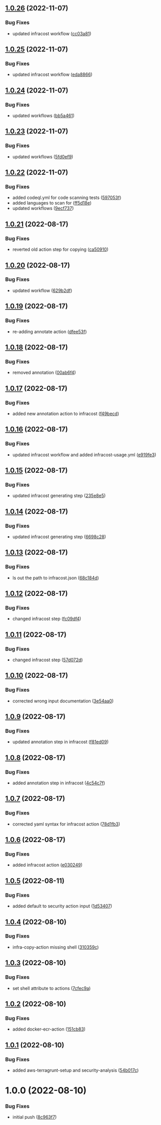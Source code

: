 ## [1.0.26](https://github.com/awazevr/devops-actions/compare/v1.0.25...v1.0.26) (2022-11-07)


### Bug Fixes

* updated infracost workflow ([cc03a81](https://github.com/awazevr/devops-actions/commit/cc03a81e610bb8571a6bb7dfd74d3089487506fa))

## [1.0.25](https://github.com/awazevr/devops-actions/compare/v1.0.24...v1.0.25) (2022-11-07)


### Bug Fixes

* updated infracost workflow ([eda8866](https://github.com/awazevr/devops-actions/commit/eda88667024f1fcdcbe567dff2d01c0b5b8d63b4))

## [1.0.24](https://github.com/awazevr/devops-actions/compare/v1.0.23...v1.0.24) (2022-11-07)


### Bug Fixes

* updated workflows ([bb5a461](https://github.com/awazevr/devops-actions/commit/bb5a461c639dba698a4f9de39e07da0b520d8612))

## [1.0.23](https://github.com/awazevr/devops-actions/compare/v1.0.22...v1.0.23) (2022-11-07)


### Bug Fixes

* updated workflows ([5fd0ef9](https://github.com/awazevr/devops-actions/commit/5fd0ef94063d7dfd84408d3a491bb5571a6c6eb5))

## [1.0.22](https://github.com/awazevr/devops-actions/compare/v1.0.21...v1.0.22) (2022-11-07)


### Bug Fixes

* added codeql.yml for code scanning tests ([597053f](https://github.com/awazevr/devops-actions/commit/597053fe3818fa7174cc2f3100ff9109992e9950))
* added languages to scan for ([ff5d18e](https://github.com/awazevr/devops-actions/commit/ff5d18e137ef99dd2e4f88544d43e23557dbc6a9))
* updated workflows ([9ecf737](https://github.com/awazevr/devops-actions/commit/9ecf7373ac55a6cbe34d3acaaea75f0eb95ac8f5))

## [1.0.21](https://github.com/awazevr/devops-actions/compare/v1.0.20...v1.0.21) (2022-08-17)


### Bug Fixes

* reverted old action step for copying ([ca50910](https://github.com/awazevr/devops-actions/commit/ca509106cce40cc3f9e74a2a01845a07ff685a0c))

## [1.0.20](https://github.com/awazevr/devops-actions/compare/v1.0.19...v1.0.20) (2022-08-17)


### Bug Fixes

* updated workflow ([629b2df](https://github.com/awazevr/devops-actions/commit/629b2dfd7ddd40cf9db56f188d7749cfcb856609))

## [1.0.19](https://github.com/awazevr/devops-actions/compare/v1.0.18...v1.0.19) (2022-08-17)


### Bug Fixes

* re-adding annotate action ([dfee53f](https://github.com/awazevr/devops-actions/commit/dfee53fbed4be6eb2dbee08282102ffcf3ec4355))

## [1.0.18](https://github.com/awazevr/devops-actions/compare/v1.0.17...v1.0.18) (2022-08-17)


### Bug Fixes

* removed annotation ([00ab6f4](https://github.com/awazevr/devops-actions/commit/00ab6f482b0d081aaf07f4c20273f29d6f68ab38))

## [1.0.17](https://github.com/awazevr/devops-actions/compare/v1.0.16...v1.0.17) (2022-08-17)


### Bug Fixes

* added new annotation action to infracost ([f49becd](https://github.com/awazevr/devops-actions/commit/f49becd7261055df9eac0232ecf69e42667d91e7))

## [1.0.16](https://github.com/awazevr/devops-actions/compare/v1.0.15...v1.0.16) (2022-08-17)


### Bug Fixes

* updated infracost workflow and added infracost-usage.yml ([e919fe3](https://github.com/awazevr/devops-actions/commit/e919fe34bcbebeef69c3d92b2e1912e769b4e59d))

## [1.0.15](https://github.com/awazevr/devops-actions/compare/v1.0.14...v1.0.15) (2022-08-17)


### Bug Fixes

* updated infracost generating step ([235e8e5](https://github.com/awazevr/devops-actions/commit/235e8e55643f7ddf711b181f0c813e3ec9c60f09))

## [1.0.14](https://github.com/awazevr/devops-actions/compare/v1.0.13...v1.0.14) (2022-08-17)


### Bug Fixes

* updated infracost generating step ([6698c28](https://github.com/awazevr/devops-actions/commit/6698c28fcb19496268920e0af5c7a95faf2baf20))

## [1.0.13](https://github.com/awazevr/devops-actions/compare/v1.0.12...v1.0.13) (2022-08-17)


### Bug Fixes

* ls out the path to infracost.json ([68c184d](https://github.com/awazevr/devops-actions/commit/68c184d0d8a60fe45e6e7d3a0e58925a8f253b58))

## [1.0.12](https://github.com/awazevr/devops-actions/compare/v1.0.11...v1.0.12) (2022-08-17)


### Bug Fixes

* changed infracost step ([fc09df4](https://github.com/awazevr/devops-actions/commit/fc09df493bcccb4d30dbeb79f4db5007d5966e8a))

## [1.0.11](https://github.com/awazevr/devops-actions/compare/v1.0.10...v1.0.11) (2022-08-17)


### Bug Fixes

* changed infracost step ([57d072d](https://github.com/awazevr/devops-actions/commit/57d072dfffbd95e70b2565e0275c2a2370ce6386))

## [1.0.10](https://github.com/awazevr/devops-actions/compare/v1.0.9...v1.0.10) (2022-08-17)


### Bug Fixes

* corrected wrong input documentation ([3e54aa0](https://github.com/awazevr/devops-actions/commit/3e54aa02a2bf6eafc7a43486d6337b2069b5cef8))

## [1.0.9](https://github.com/awazevr/devops-actions/compare/v1.0.8...v1.0.9) (2022-08-17)


### Bug Fixes

* updated annotation step in infracost ([f81ed09](https://github.com/awazevr/devops-actions/commit/f81ed09ba932a80e46895cd6db778ca14f4ca4b9))

## [1.0.8](https://github.com/awazevr/devops-actions/compare/v1.0.7...v1.0.8) (2022-08-17)


### Bug Fixes

* added annotation step in infracost ([4c54c7f](https://github.com/awazevr/devops-actions/commit/4c54c7fd60379247a5ac3e02e6923a9a9915d9aa))

## [1.0.7](https://github.com/awazevr/devops-actions/compare/v1.0.6...v1.0.7) (2022-08-17)


### Bug Fixes

* corrected yaml syntax for infracost action ([78d1fb3](https://github.com/awazevr/devops-actions/commit/78d1fb31f1856823bdb0cb25f29d270152f6358a))

## [1.0.6](https://github.com/awazevr/devops-actions/compare/v1.0.5...v1.0.6) (2022-08-17)


### Bug Fixes

* added infracost action ([e030249](https://github.com/awazevr/devops-actions/commit/e030249246215ff81f53ef3806149db8853fe977))

## [1.0.5](https://github.com/awazevr/devops-actions/compare/v1.0.4...v1.0.5) (2022-08-11)


### Bug Fixes

* added default to security action input ([1d53407](https://github.com/awazevr/devops-actions/commit/1d5340754a6fe2c5a90b21ab041936c300afb4a5))

## [1.0.4](https://github.com/awazevr/devops-actions/compare/v1.0.3...v1.0.4) (2022-08-10)


### Bug Fixes

* infra-copy-action missing shell ([310359c](https://github.com/awazevr/devops-actions/commit/310359c30f3b41eb1a0e5bc2594b1aee47cb5a40))

## [1.0.3](https://github.com/awazevr/devops-actions/compare/v1.0.2...v1.0.3) (2022-08-10)


### Bug Fixes

* set shell attribute to actions ([7cfec9a](https://github.com/awazevr/devops-actions/commit/7cfec9ac127e5dd40a1bcf4d7f2b3a9d2959d4c1))

## [1.0.2](https://github.com/awazevr/devops-actions/compare/v1.0.1...v1.0.2) (2022-08-10)


### Bug Fixes

* added docker-ecr-action ([151cb83](https://github.com/awazevr/devops-actions/commit/151cb833284b82f00d6e8c944badcbdafbbe2cd6))

## [1.0.1](https://github.com/awazevr/devops-actions/compare/v1.0.0...v1.0.1) (2022-08-10)


### Bug Fixes

* added aws-terragrunt-setup and security-analysis ([54b017c](https://github.com/awazevr/devops-actions/commit/54b017c62410da1f38f9e303dcac03a826ac0109))

# 1.0.0 (2022-08-10)


### Bug Fixes

* initial push ([8c963f7](https://github.com/awazevr/devops-actions/commit/8c963f7535f423bf0807f006742313f8c92d403f))
